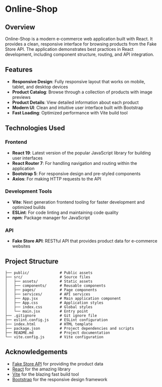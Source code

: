 # Online-Shop

## Overview
Online-Shop is a modern e-commerce web application built with React. It provides a clean, responsive interface for browsing products from the Fake Store API. The application demonstrates best practices in React development, including component structure, routing, and API integration.

## Features
- **Responsive Design**: Fully responsive layout that works on mobile, tablet, and desktop devices
- **Product Catalog**: Browse through a collection of products with image previews
- **Product Details**: View detailed information about each product
- **Modern UI**: Clean and intuitive user interface built with Bootstrap
- **Fast Loading**: Optimized performance with Vite build tool

## Technologies Used

### Frontend
- **React 19**: Latest version of the popular JavaScript library for building user interfaces
- **React Router 7**: For handling navigation and routing within the application
- **Bootstrap 5**: For responsive design and pre-styled components
- **Axios**: For making HTTP requests to the API

### Development Tools
- **Vite**: Next generation frontend tooling for faster development and optimized builds
- **ESLint**: For code linting and maintaining code quality
- **npm**: Package manager for JavaScript

### API
- **Fake Store API**: RESTful API that provides product data for e-commerce websites

## Project Structure
```
├── public/              # Public assets
├── src/                 # Source files
│   ├── assets/          # Static assets
│   ├── components/      # Reusable components
│   ├── pages/           # Page components
│   ├── services/        # API services
│   ├── App.jsx          # Main application component
│   ├── App.css          # Application styles
│   ├── index.css        # Global styles
│   └── main.jsx         # Entry point
├── .gitignore           # Git ignore file
├── eslint.config.js     # ESLint configuration
├── index.html           # HTML template
├── package.json         # Project dependencies and scripts
├── README.md            # Project documentation
└── vite.config.js       # Vite configuration
```

## Acknowledgements
- [Fake Store API](https://fakestoreapi.com/) for providing the product data
- [React](https://reactjs.org/) for the amazing library
- [Vite](https://vitejs.dev/) for the blazing fast build tool
- [Bootstrap](https://getbootstrap.com/) for the responsive design framework
